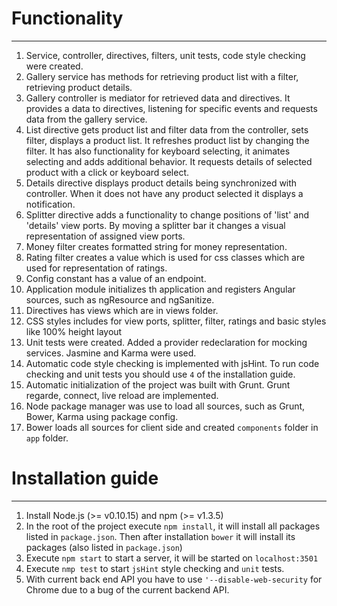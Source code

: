 
# Functionality
---------------

1. Service, controller, directives, filters, unit tests, code style checking were created.
2. Gallery service has methods for retrieving product list with a filter, retrieving product details.
3. Gallery controller is mediator for retrieved data and directives. It provides a data to directives, listening
    for specific events and requests data from the gallery service.
4. List directive gets product list and filter data from the controller, sets filter, displays a product list. It refreshes
    product list by changing the filter.
    It has also functionality for keyboard selecting, it animates selecting and adds additional behavior.
    It requests details of selected product with a click or keyboard select.
5. Details directive displays product details being synchronized with controller. When it does not have any product
    selected it displays a notification.
6. Splitter directive adds a functionality to change positions of 'list' and 'details' view ports.
    By moving a splitter bar it changes a visual representation of assigned view ports.
7. Money filter creates formatted string for money representation.
8. Rating filter creates a value which is used for css classes which are used for representation of ratings.
9. Config constant has a value of an endpoint.
10. Application module initializes th application and registers Angular sources, such as ngResource and ngSanitize.
11. Directives has views which are in views folder.
12. CSS styles includes for view ports, splitter, filter, ratings and basic styles like 100% height layout
13. Unit tests were created. Added a provider redeclaration for mocking services. Jasmine and Karma were used.
14. Automatic code style checking is implemented with jsHint. To run code checking and unit tests you should use ```4```
    of the installation guide.
15. Automatic initialization of the project was built with Grunt. Grunt regarde, connect, live reload are implemented.
16. Node package manager was use to load all sources, such as Grunt, Bower, Karma using package config.
17. Bower loads all sources for client side and created ```components``` folder in ```app``` folder.

# Installation guide
--------------------

1. Install Node.js (>= v0.10.15) and npm (>= v1.3.5)
2. In the root of the project execute ```npm install```, it will install all packages listed in ```package.json```.
   Then after installation ```bower``` it will install its packages (also listed in ```package.json```)
3. Execute ```npm start``` to start a server, it will be started on ```localhost:3501```
4. Execute ```nmp test``` to start ```jsHint``` style checking and ```unit``` tests.
5. With current back end API you have to use ```'--disable-web-security``` for Chrome due to a bug of the current backend API.




